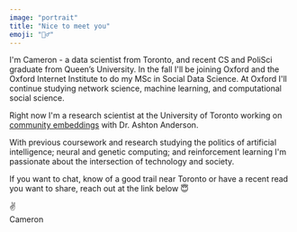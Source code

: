 ```yaml
---
image: "portrait"
title: "Nice to meet you"
emoji: "🙋‍♂️"
---
```


I'm Cameron - a data scientist from Toronto, and recent CS and PoliSci graduate from Queen’s University. In the fall I'll be joining Oxford and the Oxford Internet Institute to do my MSc in Social Data Science. At Oxford I'll continue studying network science, machine learning, and computational social science.

Right now I'm a research scientist at the University of Toronto working on [community embeddings](http://csslab.cs.toronto.edu/gs/) with Dr. Ashton Anderson.

With previous coursework and research studying the politics of artificial intelligence; neural and genetic computing; and reinforcement learning I'm passionate about the intersection of technology and society.

If you want to chat, know of a good trail near Toronto or have a recent read you want to share, reach out at the link below 😇

✌️<br/>
Cameron
